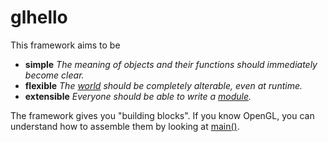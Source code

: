 # glhello

This framework aims to be
 - **simple** *The meaning of objects and their functions should immediately become clear.*
 - **flexible** *The [world](../master/World.h) should be completely alterable, even at runtime.*
 - **extensible** *Everyone should be able to write a [module](../master/Module.h).*

The framework gives you "building blocks". If you know OpenGL, you can understand how to assemble them by looking at [main()](../master/main.cpp#L69).

